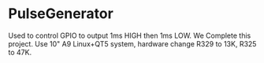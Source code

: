 # PulseGenerator
Used to control GPIO to output 1ms HIGH then 1ms LOW.
We Complete this project. Use 10" A9 Linux+QT5 system, hardware change R329 to 13K, R325 to 47K.
